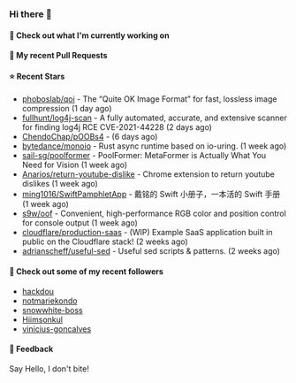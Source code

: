 ### Hi there 👋

#### 👷 Check out what I'm currently working on

#### 🔨 My recent Pull Requests


#### ⭐ Recent Stars

- [phoboslab/qoi](https://github.com/phoboslab/qoi) - The “Quite OK Image Format” for fast, lossless image compression (1 day ago)
- [fullhunt/log4j-scan](https://github.com/fullhunt/log4j-scan) - A fully automated, accurate, and extensive scanner for finding log4j RCE CVE-2021-44228  (2 days ago)
- [ChendoChap/pOOBs4](https://github.com/ChendoChap/pOOBs4) -  (6 days ago)
- [bytedance/monoio](https://github.com/bytedance/monoio) - Rust async runtime based on io-uring. (1 week ago)
- [sail-sg/poolformer](https://github.com/sail-sg/poolformer) - PoolFormer: MetaFormer is Actually What You Need for Vision (1 week ago)
- [Anarios/return-youtube-dislike](https://github.com/Anarios/return-youtube-dislike) - Chrome extension to return youtube dislikes (1 week ago)
- [ming1016/SwiftPamphletApp](https://github.com/ming1016/SwiftPamphletApp) - 戴铭的 Swift 小册子，一本活的 Swift 手册 (1 week ago)
- [s9w/oof](https://github.com/s9w/oof) - Convenient, high-performance RGB color and position control for console output (1 week ago)
- [cloudflare/production-saas](https://github.com/cloudflare/production-saas) - (WIP) Example SaaS application built in public on the Cloudflare stack! (2 weeks ago)
- [adrianscheff/useful-sed](https://github.com/adrianscheff/useful-sed) - Useful sed scripts &amp; patterns.  (2 weeks ago)

#### 👯 Check out some of my recent followers

- [hackdou](https://github.com/hackdou)
- [notmariekondo](https://github.com/notmariekondo)
- [snowwhite-boss](https://github.com/snowwhite-boss)
- [Hiimsonkul](https://github.com/Hiimsonkul)
- [vinicius-goncalves](https://github.com/vinicius-goncalves)

#### 💬 Feedback

Say Hello, I don't bite!